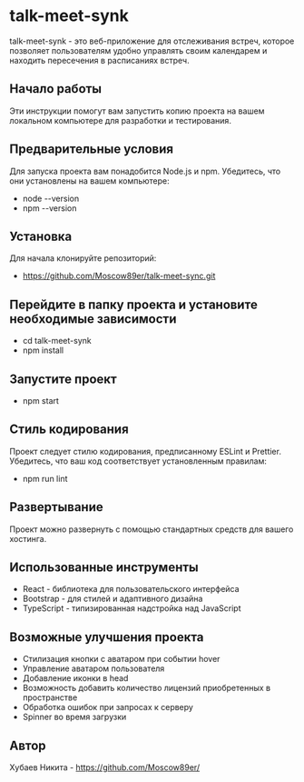 # talk-meet-synk
talk-meet-synk - это веб-приложение для отслеживания встреч, которое позволяет пользователям удобно управлять своим календарем и находить пересечения в расписаниях встреч.

## Начало работы
Эти инструкции помогут вам запустить копию проекта на вашем локальном компьютере для разработки и тестирования.

## Предварительные условия
Для запуска проекта вам понадобится Node.js и npm. Убедитесь, что они установлены на вашем компьютере:
- node --version
- npm --version

## Установка
Для начала клонируйте репозиторий:
- https://github.com/Moscow89er/talk-meet-sync.git

## Перейдите в папку проекта и установите необходимые зависимости
- cd talk-meet-synk
- npm install

## Запустите проект
- npm start

## Стиль кодирования
Проект следует стилю кодирования, предписанному ESLint и Prettier. Убедитесь, что ваш код соответствует установленным правилам:
- npm run lint

## Развертывание
Проект можно развернуть с помощью стандартных средств для вашего хостинга.

## Использованные инструменты
- React - библиотека для пользовательского интерфейса
- Bootstrap - для стилей и адаптивного дизайна
- TypeScript - типизированная надстройка над JavaScript

## Возможные улучшения проекта
- Стилизация кнопки с аватаром при событии hover
- Управление аватаром пользователя
- Добавление иконки в head
- Возможность добавить количество лицензий приобретенных в пространстве
- Обработка ошибок при запросах к серверу
- Spinner во время загрузки

## Автор
Хубаев Никита - https://github.com/Moscow89er/